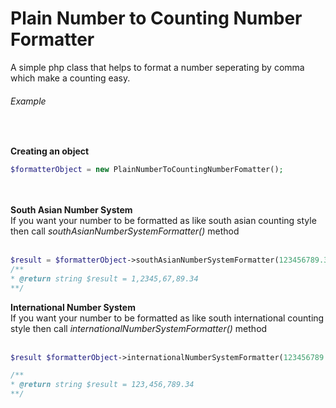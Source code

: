 # Plain Number to Counting Number Formatter

A simple php class that helps to format a number seperating by comma which make a counting easy.

<h6>Example</h6>
<br/>

<strong>Creating an object</strong>
<br/>
```php
$formatterObject = new PlainNumberToCountingNumberFomatter();
```
<br/><br/>
<strong>South Asian Number System</strong>
  <br/>
  <span style="text-align: justify;">If you want your number to be formatted as like south asian counting style then call <i>southAsianNumberSystemFormatter()</i> method</span>
<br/><br/>
  
```php
$result = $formatterObject->southAsianNumberSystemFormatter(123456789.34);
/**
* @return string $result = 1,2345,67,89.34
**/
```
  
<strong>International Number System</strong>
  <br/>
  <span style="text-align: justify;">If you want your number to be formatted as like south international counting style then call <i>internationalNumberSystemFormatter()</i> method</span>
<br/><br/>

```php
$result $formatterObject->internationalNumberSystemFormatter(123456789.34);

/**
* @return string $result = 123,456,789.34
**/
```
